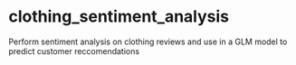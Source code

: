 # clothing_sentiment_analysis
Perform sentiment analysis on clothing reviews and use in a GLM model to predict customer reccomendations
